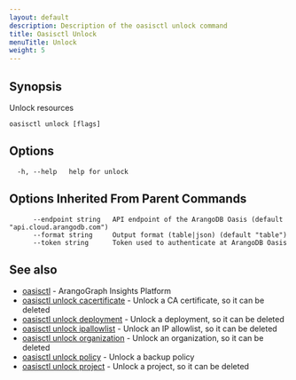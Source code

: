 ```yaml
---
layout: default
description: Description of the oasisctl unlock command
title: Oasisctl Unlock
menuTitle: Unlock
weight: 5
---
```

## Synopsis
Unlock resources

```
oasisctl unlock [flags]
```

## Options
```
  -h, --help   help for unlock
```

## Options Inherited From Parent Commands
```
      --endpoint string   API endpoint of the ArangoDB Oasis (default "api.cloud.arangodb.com")
      --format string     Output format (table|json) (default "table")
      --token string      Token used to authenticate at ArangoDB Oasis
```

## See also
* [oasisctl](../options.md)	 - ArangoGraph Insights Platform
* [oasisctl unlock cacertificate](unlock-cacertificate.md)	 - Unlock a CA certificate, so it can be deleted
* [oasisctl unlock deployment](unlock-deployment.md)	 - Unlock a deployment, so it can be deleted
* [oasisctl unlock ipallowlist](unlock-ipallowlist.md)	 - Unlock an IP allowlist, so it can be deleted
* [oasisctl unlock organization](unlock-organization.md)	 - Unlock an organization, so it can be deleted
* [oasisctl unlock policy](unlock-policy.md)	 - Unlock a backup policy
* [oasisctl unlock project](unlock-project.md)	 - Unlock a project, so it can be deleted

